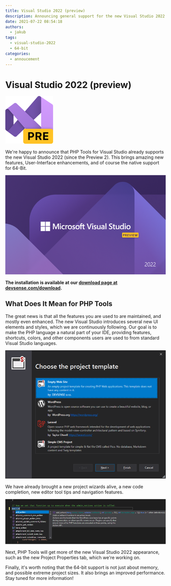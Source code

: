 ```yaml
---
title: Visual Studio 2022 (preview)
description: Announcing general support for the new Visual Studio 2022.
date: 2021-07-22 08:54:18
authors:
  - jakub
tags:
  - visual-studio-2022
  - 64-bit
categories:
  - annoucement
---
```


# Visual Studio 2022 (preview)

![Cover Image](imgs/VisualStudio-pre-150.png)

We're happy to announce that PHP Tools for Visual Studio already supports the new Visual Studio 2022 (since the Preview 2). This brings amazing new features, User-Interface enhancements, and of course the native support for 64-Bit.

<!-- more -->

![VS 2022 splash screen](imgs/vs2022-splashscreen.png)

**The installation is available at our [download page at devsense.com/download](https://www.devsense.com/download).**

## What Does It Mean for PHP Tools

The great news is that all the features you are used to are maintained, and mostly even enhanced. The new Visual Studio introduces several new UI elements and styles, which we are continuously following. Our goal is to make the PHP language a natural part of your IDE, providing features, shortcuts, colors, and other components users are used to from standard Visual Studio languages.

![new project templates](imgs/new-project-templates.png)

We have already brought a new project wizards alive, a new code completion, new editor tool tips and navigation features.

![code completion](imgs/vs-code-completion.png)

Next, PHP Tools will get more of the new Visual Studio 2022 appearance, such as the new Project Properties tab, which we're working on.

Finally, it's worth noting that the 64-bit support is not just about memory, and possible extreme project sizes. It also brings an improved performance. Stay tuned for more information!

